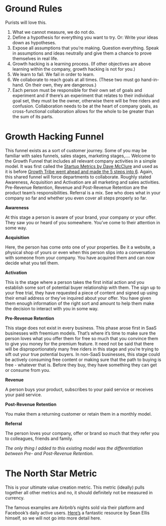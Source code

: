 # Ground Rules
Purists will love this.

1. What we cannot measure, we do not do.
2. Define a hypothesis for everything you want to try. Or: Write your ideas down as hypotheses.
3. Expose all assumptions that you’re making. Question everything. Speak in assumptions and ideas neutrally and give them a chance to prove themselves in real life.
4. Growth hacking is a learning process. (If other objectives are above learning within the company, growth hacking is not for you.)
5. We learn to fail. We fail in order to learn.
6. We collaborate to reach goals at all times. (These two must go hand-in-hand. On their own, they are dangerous.)
7. Each person must be responsible for their own set of goals and experiment and if there’s an experiment that relates to their individual goal set, they must be the owner, otherwise there will be free riders and confusion. Collaboration needs to be at the heart of company goals, as cross-functional collaboration allows for the whole to be greater than the sum of its parts.

# Growth Hacking Funnel
This funnel exists as a sort of customer journey. Some of you may be familiar with sales funnels, sales stages, marketing stages,.... Welcome to the Growth Funnel that includes all relevant company activities in a simple model. It was first called the [Startup Metrics by Dave McClure](https://www.slideshare.net/dmc500hats/startup-metrics-for-pirates-long-version) and used as it is before [Growth Tribe went ahead and made the 5 steps into 6](https://www.youtube.com/watch?v=yeDSrlyBVfE). Again, this shared funnel will force departments to collaborate. Roughly stated Awareness, Acquisition and Activation are all marketing and sales activities. Pre-Revenue Retention, Revenue and Post-Revenue Retention are the product team’s responsibilities. Referral is a mix. See who does what in your company so far and whether you even cover all steps properly so far.

**Awareness**

At this stage a person is aware of your brand, your company or your offer. They saw you or heard of you somewhere. You’ve come to their attention in some way.

**Acquisition**

Here, the person has come onto one of your properties. Be it a website, a physical shop of yours or even when this person slips into a conversation with someone from your company. You have acquired them and can now decide what you tell them.

**Activation**

This is the stage where a person takes the first initial action and you establish some sort of potential buyer relationship with them. The sign up to your free trial, they have requested a piece of content and signed up using their email address or they’ve inquired about your offer. You have given them enough information of the right sort and amount to help them make the decision to interact with you in some way.

**Pre-Revenue Retention**

This stage does not exist in every business. This phase arose first in SaaS businesses with freemium models. That’s where it’s time to make sure the person loves what you offer them for free so much that you convince them to give you money for the premium feature. It need not be said that there will be disproportionately many free riders in this stage and you’re trying to sift out your true potential buyers. In non-SaaS businesses, this stage could be actively consuming free content or making sure that the path to buying is free - whatever that is. Before they buy, they have something they can get or consume from you. 

**Revenue**

A person buys your product, subscribes to your paid service or receives your paid service.

**Post-Revenue Retention**

You make them a returning customer or retain them in a monthly model.

**Referral**

The person loves your company, offer or brand so much that they refer you to colleagues, friends and family.

*The only thing I added to this existing model was the differentiation between Pre- and Post-Revenue Retention.*

# The North Star Metric
This is your ultimate value creation metric. This metric (ideally) pulls together all other metrics and no, it should definitely not be measured in currency.

The famous examples are Airbnb’s nights sold via their platform and Facebook’s daily active users. [Here’s](https://blog.growthhackers.com/what-is-a-north-star-metric-b31a8512923f) a fantastic resource by Sean Ellis himself, so we will not go into more detail here.
